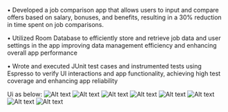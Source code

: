 •	Developed a job comparison app that allows users to input and compare offers based on salary, bonuses, and benefits, resulting in a 30% reduction in time spent on job comparisons.

•	Utilized Room Database to efficiently store and retrieve job data and user settings in the app improving data management efficiency and enhancing overall app performance

•	Wrote and executed JUnit test cases and instrumented tests using Espresso to verify UI interactions and app functionality, achieving high test coverage and enhancing app reliability

Ui as below:
![Alt text](https://github.com/shorjin/JavaApp/blob/main/UiImage/1.png)
![Alt text](https://github.com/shorjin/JavaApp/blob/main/UiImage/2.png)
![Alt text](https://github.com/shorjin/JavaApp/blob/main/UiImage/3.png)
![Alt text](https://github.com/shorjin/JavaApp/blob/main/UiImage/4.png)
![Alt text](https://github.com/shorjin/JavaApp/blob/main/UiImage/5.png)
![Alt text](https://github.com/shorjin/JavaApp/blob/main/UiImage/6.png)
![Alt text](https://github.com/shorjin/JavaApp/blob/main/UiImage/7.png)
![Alt text](https://github.com/shorjin/JavaApp/blob/main/UiImage/8.png)
